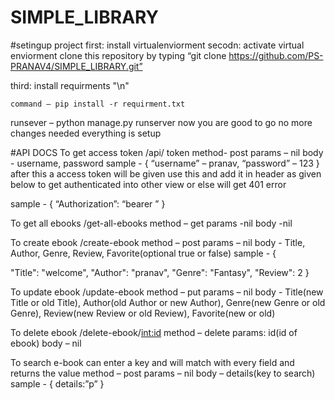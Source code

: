 # SIMPLE_LIBRARY

#setingup project
first: install virtualenviorment
secodn: activate virtual enviorment
clone this repository by typing “git clone https://github.com/PS-PRANAV4/SIMPLE_LIBRARY.git”

third: install requirments "\n"

	command – pip install -r requirment.txt

runsever – python manage.py runserver
now you are good to go no more changes needed everything is setup


#API DOCS
To get access token
	/api/ token
	method- post
	params – nil
	body -  username, password
	sample - 
		{
			“username” – pranav,
			“password” – 123
		}
after this a access token will be given use this and add it in header as given below to get authenticated into other view or else will get 401 error

sample - {
		“Authorization”: “bearer <token>”
	}


To get all ebooks
	/get-all-ebooks 
	method – get
	params -nil
	body -nil



To create ebook
	/create-ebook
	method – post
	params – nil
	body -  Title,  Author, Genre, Review, Favorite(optional true or false)
	sample -
			{

"Title": "welcome",
"Author": "pranav",
"Genre": "Fantasy",
"Review": 2
}



To update ebook
	/update-ebook
	method – put
	params – nil 
	body - 	Title(new Title or old Title),  Author(old Author or new Author), Genre(new Genre or old Genre), Review(new Review or old Review), Favorite(new or old)




To delete ebook
	/delete-ebook/<int:id>
	method – delete
	params: id(id of ebook)
	body – nil


To search e-book
	can enter a key and will match with every field and returns the value
	method – post
	params – nil
	body – details(key to search)
	sample - 
		{
			details:”p”
		}

	
	
 




